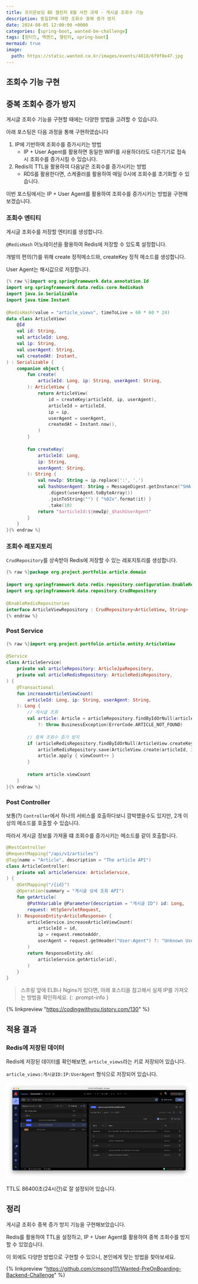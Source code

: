 ```yaml
---
title: 프리온보딩 BE 챌린지 8월 사전 과제 - 게시글 조회수 기능
description: 동일IP에 대한 조회수 중복 증가 방지 
date: 2024-08-05 12:00:00 +0000
categories: [spring-boot, wanted-be-challenge]
tags: [원티드, 백엔드, 챌린지, spring-boot]
mermaid: true
image:
  path: https://static.wanted.co.kr/images/events/4818/6f9f8e47.jpg
---
```


## 조회수 기능 구현

## 중복 조회수 증가 방지

게시글 조회수 기능을 구현할 때에는 다양한 방법을 고려할 수 있습니다.

아래 포스팅은 다음 과정을 통해 구현하였습니다

1. IP에 기반하여 조회수를 증가시키는 방법
    - IP + User Agent를 활용하면 동일한 WIFI를 사용하더라도 다른기기로 접속 시 조회수를 증가시킬 수 있습니다.
2. Redis의 TTL을 활용하여 다음날은 조회수를 증가시키는 방법
    - RDS를 활용한다면, 스케줄러를 활용하여 매일 0시에 조회수를 초기화할 수 있습니다.

이번 포스팅에서는 IP + User Agent를 활용하여 조회수를 증가시키는 방법을 구현해보겠습니다.

### 조회수 엔티티

게시글 조회수를 저장할 엔티티를 생성합니다.

`@RedisHash` 어노테이션을 활용하여 Redis에 저장할 수 있도록 설정합니다.

개발의 편의(?)를 위해 create 정적메소드와, createKey 정적 메소드를 생성합니다.

User Agent는 해시값으로 저장합니다.

```kotlin
{% raw %}import org.springframework.data.annotation.Id
import org.springframework.data.redis.core.RedisHash
import java.io.Serializable
import java.time.Instant

@RedisHash(value = "article_views", timeToLive = 60 * 60 * 24)
data class ArticleView(
    @Id
    val id: String,
    val articleId: Long,
    val ip: String,
    val userAgent: String,
    val createdAt: Instant,
) : Serializable {
    companion object {
        fun create(
            articleId: Long, ip: String, userAgent: String,
        ): ArticleView {
            return ArticleView(
                id = createKey(articleId, ip, userAgent),
                articleId = articleId,
                ip = ip,
                userAgent = userAgent,
                createdAt = Instant.now(),
            )
        }

        fun createKey(
            articleId: Long,
            ip: String,
            userAgent: String,
        ): String {
            val newIp: String = ip.replace(':', '.')
            val hashUserAgent: String = MessageDigest.getInstance("SHA-256")
                .digest(userAgent.toByteArray())
                .joinToString("") { "%02x".format(it) }
                .take(10)
            return "$articleId:${newIp}_$hashUserAgent"
        }
    }
}{% endraw %}
```

### 조회수 레포지토리

`CrudRepository`를 상속받아 Redis에 저장할 수 있는 레포지토리를 생성합니다.

```kotlin
{% raw %}package org.project.portfolio.article.domain

import org.springframework.data.redis.repository.configuration.EnableRedisRepositories
import org.springframework.data.repository.CrudRepository

@EnableRedisRepositories
interface ArticleViewRepository : CrudRepository<ArticleView, String>
{% endraw %}
```

### Post Service

```kotlin
{% raw %}import org.project.portfolio.article.entity.ArticleView

@Service
class ArticleService(
    private val articleRepository: ArticleJpaRepository,
    private val articleRedisRepository: ArticleRedisRepository,
) {
    @Transactional
    fun increaseArticleViewCount(
        articleId: Long, ip: String, userAgent: String,
    ): Long {
        // 게시글 조회
        val article: Article = articleRepository.findByIdOrNull(articleId)
            ?: throw BusinessException(ErrorCode.ARTICLE_NOT_FOUND)

        // 중복 조회수 증가 방지
        if (articleRedisRepository.findByIdOrNull(ArticleView.createKey(articleId, ip, userAgent)) == null) {
            articleRedisRepository.save(ArticleView.create(articleId, ip, userAgent))
            article.apply { viewCount++ }
        }

        return article.viewCount
    }
}{% endraw %}
```
### Post Controller

보통(?) `Controller`에서 하나의 서비스를 호출하다보니 깜박했을수도 있지만, 2개 이상의 메소드를 호출할 수 있습니다.

따라서 게시글 정보를 가져올 떄 조회수를 증가시키는 메소드를 같이 호출합니다.

```kotlin
@RestController
@RequestMapping("/api/v1/articles")
@Tag(name = "Article", description = "The article API")
class ArticleController(
    private val articleService: ArticleService,
) {
    @GetMapping("/{id}")
    @Operation(summary = "게시글 상세 조회 API")
    fun getArticle(
        @PathVariable @Parameter(description = "게시글 ID") id: Long,
        request: HttpServletRequest,
    ): ResponseEntity<ArticleResponse> {
        articleService.increaseArticleViewCount(
            articleId = id,
            ip = request.remoteAddr,
            userAgent = request.getHeader("User-Agent") ?: "Unknown User-Agent",
        )
        return ResponseEntity.ok(
            articleService.getArticle(id),
        )
    }
}
```

> 스프링 앞에 ELB나 Nginx가 있다면, 아래 포스티을 참고해서 실제 IP를 가져오는 방법을 확인하세요.
{: .prompt-info }

{% linkpreview "https://codingwithyou.tistory.com/130" %}

## 적용 결과

### Redis에 저장된 데이터

Redis에 저장된 데이터를 확인해보면, `article_views`라는 키로 저장되어 있습니다.

`article_views:게시글ID:IP:UserAgent` 형식으로 저장되어 있습니다.

![Redis 캡쳐](/assets/images/2024-08-05/screenshot-03.png)

TTL도 86400초(24시간)로 잘 설정되어 있습니다.

## 정리

게시글 조회수 중복 증가 방지 기능을 구현해보았습니다.

Redis를 활용하여 TTL을 설정하고, IP + User Agent를 활용하여 중복 조회수를 방지할 수 있었습니다.

이 외에도 다양한 방법으로 구현할 수 있으니, 본인에게 맞는 방법을 찾아보세요.

{% linkpreview "https://github.com/cmsong111/Wanted-PreOnBoarding-Backend-Challenge" %}
